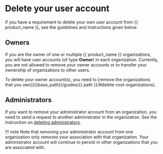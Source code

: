 # Delete your user account

If you have a requirement to delete your own user account from {{ product_name }}, see the guidelines and instructions given below.

## Owners

If you are the owner of one or multiple {{ product_name }} organizations, you will have user accounts (of type **Owner**) in each organization. Currently, you are not allowed to remove your owner accounts or to transfer your ownership of organizations to other users.

To delete your owner account(s), you need to [remove the organizations that you own]({{base_path}}/guides/{{ path }}/#delete-root-organizations).

## Administrators

If you want to remove your administrator account from an organization, you need to send a request to another administrator in the organization. See the instruction on [deleting administrators]({{base_path}}/guides/users/manage-collaborators/#delete-a-collaborator).

!!! note
    Note that removing your administrator account from one organization only removes your association with that organization. Your administrator account will continue to persist in other organizations that you are associated with.
